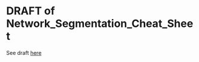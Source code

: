 # DRAFT of Network_Segmentation_Cheat_Sheet

See draft [here](https://github.com/sergiomarotco/OWASP_Draft/blob/main/Network_Segmentation_Cheat_Sheet.md)
